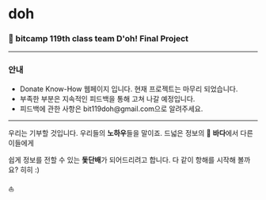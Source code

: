 # doh

### :seedling: bitcamp 119th class team D'oh! Final Project
---


### 안내
<ul>
  <li>Donate Know-How 웹페이지 입니다. 현재 프로젝트는 마무리 되었습니다.</li>
  <li>부족한 부분은 지속적인 피드백을 통해 고쳐 나갈 예정입니다.</li>
  <li>피드백에 관한 사항은 bit119doh@gmail.com으로 알려주세요.</li>
</ul>

---

우리는 기부할 것입니다. 우리들의 **노하우**들을 말이죠. 드넓은 정보의 :ocean: **바다**에서 다른 이들에게 

쉽게 정보를 전할 수 있는 **돛단배**가 되어드리려고 합니다. 다 같이 항해를 시작해 볼까요? 히히 :) 

:boat:
